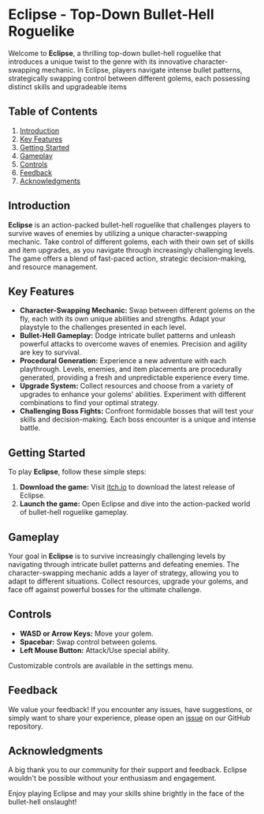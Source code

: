 # Eclipse - Top-Down Bullet-Hell Roguelike

Welcome to **Eclipse**, a thrilling top-down bullet-hell roguelike that introduces a unique twist to the genre with its innovative character-swapping mechanic. In Eclipse, players navigate intense bullet patterns, strategically swapping control between different golems, each possessing distinct skills and upgradeable items

## Table of Contents

1. [Introduction](#introduction)
2. [Key Features](#key-features)
3. [Getting Started](#getting-started)
4. [Gameplay](#gameplay)
5. [Controls](#controls)
6. [Feedback](#feedback)
7. [Acknowledgments](#acknowledgments)

## Introduction

**Eclipse** is an action-packed bullet-hell roguelike that challenges players to survive waves of enemies by utilizing a unique character-swapping mechanic. Take control of different golems, each with their own set of skills and item upgrades, as you navigate through increasingly challenging levels. The game offers a blend of fast-paced action, strategic decision-making, and resource management.

## Key Features

- **Character-Swapping Mechanic:** Swap between different golems on the fly, each with its own unique abilities and strengths. Adapt your playstyle to the challenges presented in each level.
- **Bullet-Hell Gameplay:** Dodge intricate bullet patterns and unleash powerful attacks to overcome waves of enemies. Precision and agility are key to survival.
- **Procedural Generation:** Experience a new adventure with each playthrough. Levels, enemies, and item placements are procedurally generated, providing a fresh and unpredictable experience every time.
- **Upgrade System:** Collect resources and choose from a variety of upgrades to enhance your golems' abilities. Experiment with different combinations to find your optimal strategy.
- **Challenging Boss Fights:** Confront formidable bosses that will test your skills and decision-making. Each boss encounter is a unique and intense battle.

## Getting Started

To play **Eclipse**, follow these simple steps:

1. **Download the game:** Visit [itch.io](https://saeedkhatami.itch.io/eclipse) to download the latest release of Eclipse.
3. **Launch the game:** Open Eclipse and dive into the action-packed world of bullet-hell roguelike gameplay.

## Gameplay

Your goal in **Eclipse** is to survive increasingly challenging levels by navigating through intricate bullet patterns and defeating enemies. The character-swapping mechanic adds a layer of strategy, allowing you to adapt to different situations. Collect resources, upgrade your golems, and face off against powerful bosses for the ultimate challenge.

## Controls

- **WASD or Arrow Keys:** Move your golem.
- **Spacebar:** Swap control between golems.
- **Left Mouse Button:** Attack/Use special ability.

Customizable controls are available in the settings menu.

## Feedback

We value your feedback! If you encounter any issues, have suggestions, or simply want to share your experience, please open an [issue](#) on our GitHub repository.

## Acknowledgments

A big thank you to our community for their support and feedback. Eclipse wouldn't be possible without your enthusiasm and engagement.

Enjoy playing Eclipse and may your skills shine brightly in the face of the bullet-hell onslaught!
